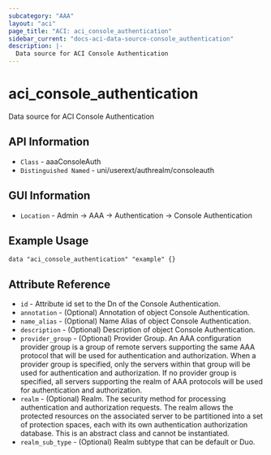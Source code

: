```yaml
---
subcategory: "AAA"
layout: "aci"
page_title: "ACI: aci_console_authentication"
sidebar_current: "docs-aci-data-source-console_authentication"
description: |-
  Data source for ACI Console Authentication
---
```


# aci_console_authentication #

Data source for ACI Console Authentication 


## API Information ##

* `Class` - aaaConsoleAuth
* `Distinguished Named` - uni/userext/authrealm/consoleauth

## GUI Information ##

* `Location` - Admin -> AAA -> Authentication -> Console Authentication 



## Example Usage ##

```hcl
data "aci_console_authentication" "example" {}
```

## Attribute Reference ##
* `id` - Attribute id set to the Dn of the Console Authentication.
* `annotation` - (Optional) Annotation of object Console Authentication.
* `name_alias` - (Optional) Name Alias of object Console Authentication.
* `description` - (Optional) Description of object Console Authentication.
* `provider_group` - (Optional) Provider Group. An AAA configuration provider group is a group of remote servers supporting the same AAA protocol that will be used for authentication and authorization. When a provider group is specified, only the servers within that group will be used for authentication and authorization. If no provider group is specified, all servers supporting the realm of AAA protocols will be used for authentication and authorization.
* `realm` - (Optional) Realm. The security method for processing authentication and authorization requests. The realm allows the protected resources on the associated server to be partitioned into a set of protection spaces, each with its own authentication authorization database. This is an abstract class and cannot be instantiated.
* `realm_sub_type` - (Optional) Realm subtype that can be default or Duo.
